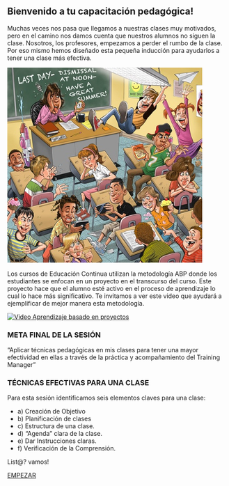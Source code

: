 
## Bienvenido a tu capacitación pedagógica!


Muchas veces nos pasa que llegamos a nuestras clases muy motivados, pero en el camino nos damos cuenta que nuestros alumnos no siguen la clase. Nosotros, los profesores, empezamos a perder el rumbo de la clase. 
Por eso mismo hemos diseñado esta pequeña inducción para ayudarlos a tener una clase más efectiva.
 
![Caos clase](Class_chaos.jpg)

Los cursos de Educación Continua utilizan la metodología ABP donde los estudiantes se enfocan en un proyecto en el transcurso del curso. Este proyecto hace que el alumno esté activo en el proceso de aprendizaje lo cual lo hace más significativo. 
Te invitamos a ver este video que ayudará a ejemplificar de mejor manera esta metodología.  

[![Video Aprendizaje basado en proyectos](http://img.youtube.com/vi/LMCZvGesRz8/0.jpg)](https://www.youtube.com/watch?v=LMCZvGesRz8)

### META FINAL DE LA SESIÓN

“Aplicar técnicas pedagógicas en mis clases para tener una mayor efectividad en ellas a través de la práctica y acompañamiento del Training Manager” 

### TÉCNICAS EFECTIVAS PARA UNA CLASE

Para esta sesión identificamos seis elementos claves para una clase: 

- a) Creación de Objetivo
- b) Planificación de clases
- c) Estructura de una clase.
- d) “Agenda” clara de la clase.
- e) Dar Instrucciones claras.
- f) Verificación de la Comprensión.

List@? vamos!


[EMPEZAR](02-creacioncontenido.md)

